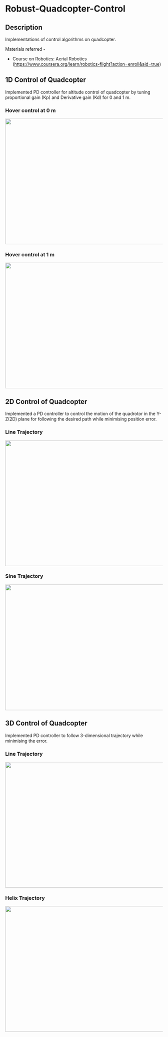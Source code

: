 # Robust-Quadcopter-Control
## Description
Implementations of control algorithms on quadcopter.

Materials referred -
- Course on Robotics: Aerial Robotics (https://www.coursera.org/learn/robotics-flight?action=enroll&aid=true)

## 1D Control of Quadcopter
Implemented PD controller for altitude control of quadcopter by tuning proportional gain (Kp) and Derivative gain (Kd) for 0 and 1 m.
### Hover control at 0 m
<image src="https://github.com/mayanklonkar/Robust-Quadcopter-Control/assets/108993449/e30178d2-c971-4fca-942c-7b9c6a221bfb" width="600" height="400" />

### Hover control at 1 m
<image src="https://github.com/mayanklonkar/Robust-Quadcopter-Control/assets/108993449/e8b7e47d-ee92-47d9-880e-a02659735fcf" width="600" height="400" />


## 2D Control of Quadcopter

Implemented a PD controller to control the motion of the quadrotor in the Y-Z(2D) plane for following the desired path while minimising position error.

### Line Trajectory
<image src="https://github.com/mayanklonkar/Robust-Quadcopter-Control/assets/108993449/a3a4e266-3b7d-499f-be2c-9aa376f0fa64" width="600" height="400" />

### Sine Trajectory

<image src="https://github.com/mayanklonkar/Robust-Quadcopter-Control/assets/108993449/ae2fa5a5-62cf-4787-ac2b-77de08f4f526" width="600" height="400" />

## 3D Control of Quadcopter

Implemented PD controller to follow 3-dimensional trajectory while minimising the error. 

### Line Trajectory

<image src="https://github.com/mayanklonkar/Robust-Quadcopter-Control/assets/108993449/d51f3969-b7d7-47cb-a5f9-0a65552bb018" width="600" height="400" />

### Helix Trajectory
<image src="https://github.com/mayanklonkar/Robust-Quadcopter-Control/assets/108993449/8a529d9a-fd8f-4ad3-aec7-2ff3cbc2fc18" width="600" height="400" />











